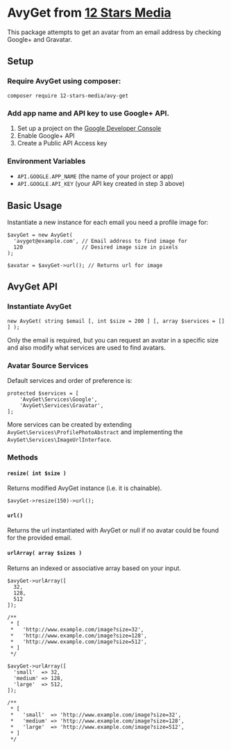 # AvyGet from [12 Stars Media](http://www.12starsmedia.com)
This package attempts to get an avatar from an email address by checking Google+ and Gravatar.

## Setup

### Require AvyGet using composer:

`composer require 12-stars-media/avy-get`

### Add app name and API key to use Google+ API.

1) Set up a project on the [Google Developer Console](https://console.developers.google.com/project)
2) Enable Google+ API
3) Create a Public API Access key

### Environment Variables

- `API.GOOGLE.APP_NAME` (the name of your project or app)
- `API.GOOGLE.API_KEY` (your API key created in step 3 above)

## Basic Usage
Instantiate a new instance for each email you need a profile image for:

```
$avyGet = new AvyGet(
  'avyget@example.com', // Email address to find image for
  120                   // Desired image size in pixels
);

$avatar = $avyGet->url(); // Returns url for image
```

## AvyGet API

### Instantiate AvyGet

`new AvyGet( string $email [, int $size = 200 ] [, array $services = [] ] );`

Only the email is required, but you can request an avatar in a specific size and also modify what services are used to find avatars.

### Avatar Source Services

Default services and order of preference is:

```
protected $services = [
    'AvyGet\Services\Google',
    'AvyGet\Services\Gravatar',
];
```

More services can be created by extending `AvyGet\Services\ProfilePhotoAbstract` and implementing the `AvyGet\Services\ImageUrlInterface`.

### Methods

#### `resize( int $size )`

Returns modified AvyGet instance (i.e. it is chainable).

`$avyGet->resize(150)->url();`

#### `url()`

Returns the url instantiated with AvyGet or null if no avatar could be found for the provided email.

#### `urlArray( array $sizes )`

Returns an indexed or associative array based on your input.

```
$avyGet->urlArray([
  32,
  128,
  512
]);

/**
 * [
 *   'http://www.example.com/image?size=32',
 *   'http://www.example.com/image?size=128',
 *   'http://www.example.com/image?size=512',
 * ]
 */
```

```
$avyGet->urlArray([
  'small'  => 32,
  'medium' => 128,
  'large'  => 512,
]);

/**
 * [
 *   'small'  => 'http://www.example.com/image?size=32',
 *   'medium' => 'http://www.example.com/image?size=128',
 *   'large'  => 'http://www.example.com/image?size=512',
 * ]
 */
```
